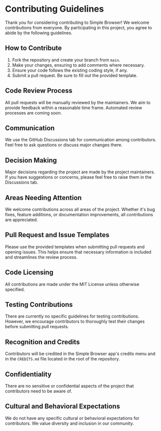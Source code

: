 # Contributing Guidelines

Thank you for considering contributing to Simple Browser! We welcome contributions from everyone. By participating in this project, you agree to abide by the following guidelines.

## How to Contribute

1. Fork the repository and create your branch from `main`.
2. Make your changes, ensuring to add comments where necessary.
3. Ensure your code follows the existing coding style, if any.
4. Submit a pull request. Be sure to fill out the provided template.

## Code Review Process

All pull requests will be manually reviewed by the maintainers. We aim to provide feedback within a reasonable time frame. Automated review processes are coming soon.

## Communication

We use the GitHub Discussions tab for communication among contributors. Feel free to ask questions or discuss major changes there.

## Decision Making

Major decisions regarding the project are made by the project maintainers. If you have suggestions or concerns, please feel free to raise them in the Discussions tab.

## Areas Needing Attention

We welcome contributions across all areas of the project. Whether it's bug fixes, feature additions, or documentation improvements, all contributions are appreciated.

## Pull Request and Issue Templates

Please use the provided templates when submitting pull requests and opening issues. This helps ensure that necessary information is included and streamlines the review process.

## Code Licensing

All contributions are made under the MIT License unless otherwise specified.

## Testing Contributions

There are currently no specific guidelines for testing contributions. However, we encourage contributors to thoroughly test their changes before submitting pull requests.

## Recognition and Credits

Contributors will be credited in the Simple Browser app's credits menu and in the `CREDITS.md` file located in the root of the repository.

## Confidentiality

There are no sensitive or confidential aspects of the project that contributors need to be aware of.

## Cultural and Behavioral Expectations

We do not have any specific cultural or behavioral expectations for contributors. We value diversity and inclusion in our community.
